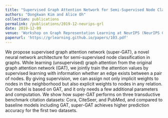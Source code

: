 ```yaml
---
title: "Supervised Graph Attention Network for Semi-Supervised Node Classification"
authors: "Dongkwan Kim and Alice Oh"
collection: publications
permalink: /publications/2019-12-neurips-grl
date: 2019-12-09
venue: 'Workshop on Graph Representation Learning at NeurIPS (NeurIPS GRL)'
paperurl: 'https://grlearning.github.io/papers/103.pdf'
---
```


We propose supervised graph attention network  (super-GAT), a novel neural network architecture for semi-supervised node classification in graphs. While learning (unsupervised) graph attention from the original graph attention network (GAT), we jointly train the attention values by supervised learning with information whether an edge exists between a pair of nodes. By giving supervision, we can assign not only implicit weights to nodes in the neighborhood but also explicit weights to nodes in any relation. Our model is based on GAT, and it only needs a few additional parameters and computation. We show how super-GAT performs on three transductive benchmark citation datasets: Cora, CiteSeer, and PubMed, and compared to baseline models including GAT, super-GAT achieves higher prediction accuracy for the first two datasets.